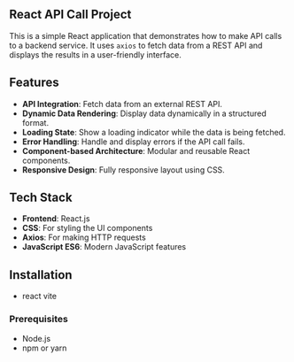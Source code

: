﻿## React API Call Project

This is a simple React application that demonstrates how to make API calls to a backend service. It uses `axios` to fetch data from a REST API and displays the results in a user-friendly interface.

## Features

- **API Integration**: Fetch data from an external REST API.
- **Dynamic Data Rendering**: Display data dynamically in a structured format.
- **Loading State**: Show a loading indicator while the data is being fetched.
- **Error Handling**: Handle and display errors if the API call fails.
- **Component-based Architecture**: Modular and reusable React components.
- **Responsive Design**: Fully responsive layout using CSS.

## Tech Stack

- **Frontend**: React.js
- **CSS**: For styling the UI components
- **Axios**: For making HTTP requests
- **JavaScript ES6**: Modern JavaScript features


## Installation
- react vite
### Prerequisites

- Node.js
- npm or yarn
